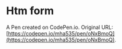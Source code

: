 # Htm form 

A Pen created on CodePen.io. Original URL: [https://codepen.io/mha535/pen/oNxBmoQ](https://codepen.io/mha535/pen/oNxBmoQ).



